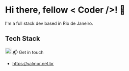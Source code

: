 <h1>Hi there, fellow < Coder />! 👋</h1>

I'm a full stack dev based in Rio de Janeiro.

## Tech Stack

<img style="height:20px" src="https://upload.wikimedia.org/wikipedia/commons/a/a7/React-icon.svg">
📬 Get in touch

- https://valmor.net.br

